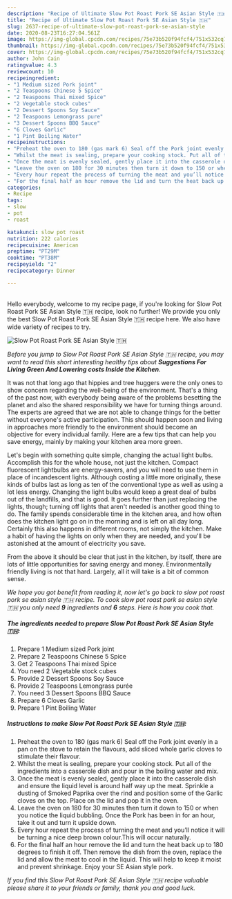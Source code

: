 ```yaml
---
description: "Recipe of Ultimate Slow Pot Roast Pork SE Asian Style 🇹🇭"
title: "Recipe of Ultimate Slow Pot Roast Pork SE Asian Style 🇹🇭"
slug: 2637-recipe-of-ultimate-slow-pot-roast-pork-se-asian-style
date: 2020-08-23T16:27:04.561Z
image: https://img-global.cpcdn.com/recipes/75e73b520f94fcf4/751x532cq70/slow-pot-roast-pork-se-asian-style-🇹🇭-recipe-main-photo.jpg
thumbnail: https://img-global.cpcdn.com/recipes/75e73b520f94fcf4/751x532cq70/slow-pot-roast-pork-se-asian-style-🇹🇭-recipe-main-photo.jpg
cover: https://img-global.cpcdn.com/recipes/75e73b520f94fcf4/751x532cq70/slow-pot-roast-pork-se-asian-style-🇹🇭-recipe-main-photo.jpg
author: John Cain
ratingvalue: 4.3
reviewcount: 10
recipeingredient:
- "1 Medium sized Pork joint"
- "2 Teaspoons Chinese 5 Spice"
- "2 Teaspoons Thai mixed Spice"
- "2 Vegetable stock cubes"
- "2 Dessert Spoons Soy Sauce"
- "2 Teaspoons Lemongrass pure"
- "3 Dessert Spoons BBQ Sauce"
- "6 Cloves Garlic"
- "1 Pint Boiling Water"
recipeinstructions:
- "Preheat the oven to 180 (gas mark 6) Seal off the Pork joint evenly in a pan on the stove to retain the flavours, add sliced whole garlic cloves to stimulate their flavour."
- "Whilst the meat is sealing, prepare your cooking stock. Put all of the ingredients into a casserole dish and pour in the boiling water and mix."
- "Once the meat is evenly sealed, gently place it into the casserole dish and ensure the liquid level is around half way up the meat. Sprinkle a dusting of Smoked Paprika over the rind and position some of the Garlic cloves on the top. Place on the lid and pop it in the oven."
- "Leave the oven on 180 for 30 minutes then turn it down to 150 or when you notice the liquid bubbling. Once the Pork has been in for an hour, take it out and turn it upside down."
- "Every hour repeat the process of turning the meat and you’ll notice it will be turning a nice deep brown colour.This will occur naturally."
- "For the final half an hour remove the lid and turn the heat back up to 180 degrees to finish it off. Then remove the dish from the oven, replace the lid and allow the meat to cool in the liquid. This will help to keep it moist and prevent shrinkage. Enjoy your SE Asian style pork."
categories:
- Recipe
tags:
- slow
- pot
- roast

katakunci: slow pot roast 
nutrition: 222 calories
recipecuisine: American
preptime: "PT29M"
cooktime: "PT38M"
recipeyield: "2"
recipecategory: Dinner

---
```

<br>
Hello everybody, welcome to my recipe page, if you're looking for Slow Pot Roast Pork SE Asian Style 🇹🇭 recipe, look no further! We provide you only the best Slow Pot Roast Pork SE Asian Style 🇹🇭 recipe here. We also have wide variety of recipes to try.
<br>


![Slow Pot Roast Pork SE Asian Style 🇹🇭](https://img-global.cpcdn.com/recipes/75e73b520f94fcf4/751x532cq70/slow-pot-roast-pork-se-asian-style-🇹🇭-recipe-main-photo.jpg)

<i>Before you jump to Slow Pot Roast Pork SE Asian Style 🇹🇭 recipe, you may want to read this short interesting healthy tips about 
<strong>Suggestions For Living Green And Lowering costs Inside the Kitchen</strong>.</i>
</br>

It was not that long ago that hippies and tree huggers were the only ones to show concern regarding the well-being of the environment. That's a thing of the past now, with everybody being aware of the problems besetting the planet and also the shared responsibility we have for turning things around. The experts are agreed that we are not able to change things for the better without everyone's active participation. This should happen soon and living in approaches more friendly to the environment should become an objective for every individual family. Here are a few tips that can help you save energy, mainly by making your kitchen area more green.

Let's begin with something quite simple, changing the actual light bulbs. Accomplish this for the whole house, not just the kitchen. Compact fluorescent lightbulbs are energy-savers, and you will need to use them in place of incandescent lights. Although costing a little more originally, these kinds of bulbs last as long as ten of the conventional type as well as using a lot less energy. Changing the light bulbs would keep a great deal of bulbs out of the landfills, and that is good. It goes further than just replacing the lights, though; turning off lights that aren't needed is another good thing to do. The family spends considerable time in the kitchen area, and how often does the kitchen light go on in the morning and is left on all day long. Certainly this also happens in different rooms, not simply the kitchen. Make a habit of having the lights on only when they are needed, and you'll be astonished at the amount of electricity you save.

From the above it should be clear that just in the kitchen, by itself, there are lots of little opportunities for saving energy and money. Environmentally friendly living is not that hard. Largely, all it will take is a bit of common sense.


<i>We hope you got benefit from reading it, now let's go back to slow pot roast pork se asian style 🇹🇭 recipe. To cook slow pot roast pork se asian style 🇹🇭 you only need <strong>9</strong> ingredients and <strong>6</strong> steps. Here is how you cook that.
</i>

##### The ingredients needed to prepare Slow Pot Roast Pork SE Asian Style 🇹🇭:

1. Prepare 1 Medium sized Pork joint
1. Prepare 2 Teaspoons Chinese 5 Spice
1. Get 2 Teaspoons Thai mixed Spice
1. You need 2 Vegetable stock cubes
1. Provide 2 Dessert Spoons Soy Sauce
1. Provide 2 Teaspoons Lemongrass purée
1. You need 3 Dessert Spoons BBQ Sauce
1. Prepare 6 Cloves Garlic
1. Prepare 1 Pint Boiling Water


##### Instructions to make Slow Pot Roast Pork SE Asian Style 🇹🇭:

1. Preheat the oven to 180 (gas mark 6) Seal off the Pork joint evenly in a pan on the stove to retain the flavours, add sliced whole garlic cloves to stimulate their flavour.
1. Whilst the meat is sealing, prepare your cooking stock. Put all of the ingredients into a casserole dish and pour in the boiling water and mix.
1. Once the meat is evenly sealed, gently place it into the casserole dish and ensure the liquid level is around half way up the meat. Sprinkle a dusting of Smoked Paprika over the rind and position some of the Garlic cloves on the top. Place on the lid and pop it in the oven.
1. Leave the oven on 180 for 30 minutes then turn it down to 150 or when you notice the liquid bubbling. Once the Pork has been in for an hour, take it out and turn it upside down.
1. Every hour repeat the process of turning the meat and you’ll notice it will be turning a nice deep brown colour.This will occur naturally.
1. For the final half an hour remove the lid and turn the heat back up to 180 degrees to finish it off. Then remove the dish from the oven, replace the lid and allow the meat to cool in the liquid. This will help to keep it moist and prevent shrinkage. Enjoy your SE Asian style pork.


<i>If you find this Slow Pot Roast Pork SE Asian Style 🇹🇭 recipe valuable please share it to your friends or family, thank you and good luck.</i>
